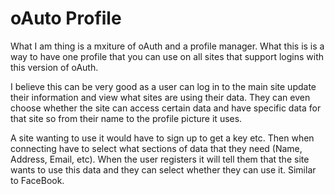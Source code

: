 oAuto Profile
==============

What I am thing is a mxiture of oAuth and a profile manager. What this is is a way to have one profile that you can use on all sites that support logins with this version of oAuth.

I believe this can be very good as a user can log in to the main site update their information and view what sites are using their data. They can even choose whether the site can access certain data and have specific data for that site so from their name to the profile picture it uses.

A site wanting to use it would have to sign up to get a key etc. Then when connecting have to select what sections of data that they need (Name, Address, Email, etc). When the user registers it will tell them that the site wants to use this data and they can select whether they can use it. Similar to FaceBook.